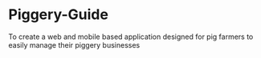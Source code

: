 # Piggery-Guide
To create a web and mobile based application designed for pig farmers to easily manage their piggery businesses
